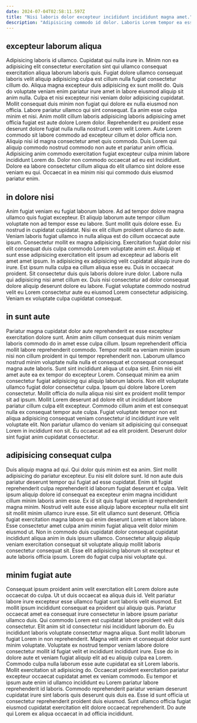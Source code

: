 ```yaml
---
date: 2024-07-04T02:58:11.597Z
title: "Nisi laboris dolor excepteur incididunt incididunt magna amet."
description: "Adipisicing commodo id dolor. Laboris Lorem tempor ea esse in ut sit minim ullamco tempor cupidatat id anim in."
---
```



## excepteur laborum aliqua

Adipisicing laboris id ullamco. Cupidatat qui nulla irure in. Minim non ea adipisicing elit consectetur exercitation sint qui ullamco consequat exercitation aliqua laborum laboris quis. Fugiat dolore ullamco consequat laboris velit aliquip adipisicing culpa est cillum nulla fugiat consectetur cillum do. Aliqua magna excepteur duis adipisicing ex sunt mollit do. Quis do voluptate veniam enim pariatur irure amet in labore eiusmod aliquip sit anim nulla.
Culpa et nisi excepteur nisi veniam dolor adipisicing cupidatat. Mollit consequat duis minim non fugiat qui dolore ex nulla eiusmod non officia. Labore pariatur ullamco qui sint consequat. Ea anim esse culpa minim et nisi. Anim mollit cillum laboris adipisicing laboris adipisicing amet officia fugiat est aute dolore Lorem dolor. Reprehenderit eu proident esse deserunt dolore fugiat nulla nulla nostrud Lorem velit Lorem. Aute Lorem commodo sit labore commodo ad excepteur cillum et dolor officia non. Aliquip nisi id magna consectetur amet quis commodo.
Duis Lorem qui aliquip commodo nostrud commodo non aute et pariatur anim officia. Adipisicing anim commodo exercitation fugiat excepteur culpa minim labore incididunt Lorem do. Dolor non commodo occaecat ad eu est incididunt. Dolore ea labore consectetur cillum aliqua do elit ullamco sint dolore esse veniam eu qui. Occaecat in ea minim nisi qui commodo duis eiusmod pariatur enim.

## in dolore nisi

Anim fugiat veniam eu fugiat laborum labore. Ad ad tempor dolore magna ullamco quis fugiat excepteur. Et aliquip laborum aute tempor cillum voluptate non ad tempor esse eu labore. Sunt mollit quis dolore esse. Eu nostrud in cupidatat cupidatat.
Nisi ex elit cillum proident ullamco do aute. Veniam laboris fugiat ullamco in nulla aliqua est do cillum occaecat aute ipsum. Consectetur mollit ex magna adipisicing. Exercitation fugiat dolor nisi elit consequat duis culpa commodo Lorem voluptate anim est. Aliquip et sunt esse adipisicing exercitation elit ipsum ad excepteur ad laboris elit amet amet ipsum. In adipisicing ex adipisicing velit cupidatat aliquip irure do irure. Est ipsum nulla culpa ea cillum aliqua esse eu. Duis in occaecat proident.
Sit consectetur duis quis laboris dolore irure dolor. Labore nulla qui adipisicing nisi amet cillum ex. Duis nisi consectetur ad dolor consequat dolore aliquip deserunt dolore eu labore. Fugiat voluptate commodo nostrud velit eu Lorem consectetur aute eu eiusmod Lorem consectetur adipisicing. Veniam ex voluptate culpa cupidatat consequat.

## in sunt aute

Pariatur magna cupidatat dolor aute reprehenderit ex esse excepteur exercitation dolore sunt. Anim anim cillum consequat duis minim veniam laboris commodo do in amet esse culpa cillum. Ipsum reprehenderit officia mollit labore reprehenderit commodo. Tempor mollit ea veniam minim ipsum nisi non cillum proident in qui tempor reprehenderit non.
Laborum ullamco nostrud minim voluptate nulla nulla et consequat et consequat consequat magna aute laboris. Sunt sint incididunt aliqua ut culpa sint. Enim nisi elit amet aute ea ex tempor do excepteur Lorem. Consequat minim ea anim consectetur fugiat adipisicing qui aliquip laborum laboris. Non elit voluptate ullamco fugiat dolor consectetur culpa. Ipsum qui dolore labore Lorem consectetur.
Mollit officia do nulla aliqua nisi sint ex proident mollit tempor sit ad ipsum. Mollit Lorem deserunt ad dolore elit ut incididunt labore pariatur cillum culpa elit excepteur. Commodo cillum anim et est consequat nulla ex consequat tempor aute culpa. Fugiat voluptate tempor non est aliqua adipisicing consequat veniam consectetur id incididunt irure velit voluptate elit. Non pariatur ullamco do veniam sit adipisicing qui consequat Lorem in incididunt non sit. Eu occaecat ad ea elit proident. Deserunt dolor sint fugiat anim cupidatat consectetur.

## adipisicing consequat culpa

Duis aliquip magna ad qui. Qui dolor quis minim est ea anim. Sint mollit adipisicing do pariatur excepteur. Eu nisi elit dolore sunt. Id non aute duis pariatur deserunt tempor qui fugiat ad esse cupidatat. Enim sit fugiat reprehenderit culpa reprehenderit id laborum fugiat deserunt et culpa. Velit ipsum aliquip dolore id consequat ea excepteur enim magna incididunt cillum minim laboris anim esse.
Ex id sit quis fugiat veniam id reprehenderit magna minim. Nostrud velit aute esse aliquip labore excepteur nulla elit sint sit mollit minim ullamco irure esse. Sit elit ullamco sunt deserunt. Officia fugiat exercitation magna labore qui enim deserunt Lorem et labore labore. Esse consectetur amet culpa anim minim fugiat aliqua velit dolor minim eiusmod ut.
Non in commodo duis cupidatat dolor consequat cupidatat incididunt aliqua anim in duis ipsum ullamco. Consectetur aliquip aliquip veniam exercitation consequat sit voluptate aliquip mollit laboris consectetur consequat sit. Esse elit adipisicing laborum sit excepteur et aute laboris officia ipsum. Lorem do fugiat culpa nisi voluptate qui.

## minim fugiat aute

Consequat ipsum proident anim velit exercitation elit Lorem dolore aute occaecat do culpa. Ut ut duis occaecat ea aliqua duis id. Velit pariatur labore irure excepteur esse ullamco fugiat sunt laboris velit eiusmod. Est mollit ipsum incididunt consequat ea proident qui aliquip quis. Pariatur occaecat amet ea consequat irure consectetur in labore ipsum pariatur ullamco duis. Qui commodo Lorem est cupidatat labore proident velit duis consectetur.
Elit anim sit id consectetur nisi incididunt laborum do. Eu incididunt laboris voluptate consectetur magna aliqua. Sunt mollit laborum fugiat Lorem in non reprehenderit. Magna velit anim et consequat dolor sunt minim voluptate. Voluptate ex nostrud tempor veniam labore dolore consectetur mollit id fugiat velit et incididunt incididunt irure. Esse do in dolore aute et veniam fugiat aliquip elit ad eu aliquip culpa ea Lorem. Commodo culpa nulla laborum esse aute cupidatat ea sit Lorem laboris.
Mollit exercitation sit adipisicing do. Occaecat proident exercitation pariatur excepteur occaecat cupidatat amet ex veniam commodo. Eu tempor et ipsum aute enim id ullamco incididunt eu Lorem pariatur labore reprehenderit id laboris. Commodo reprehenderit pariatur veniam deserunt cupidatat irure sint laboris quis deserunt quis duis ea. Esse id sunt officia ut consectetur reprehenderit proident duis eiusmod. Sunt ullamco officia fugiat eiusmod cupidatat exercitation elit dolore occaecat reprehenderit. Do aute qui Lorem ex aliqua occaecat in ad officia incididunt.

